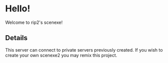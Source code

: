 # Hello!

Welcome to rip2's scenexe!

## Details

This server can connect to private servers previously created.
If you wish to create your own scenexe2 you may remix this project.